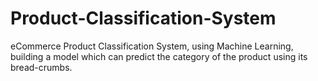 # Product-Classification-System
eCommerce Product Classification System, using Machine Learning, building a model which
can predict the category of the product using its bread-crumbs.
